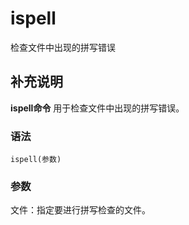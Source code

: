 ispell
===

检查文件中出现的拼写错误

## 补充说明

**ispell命令** 用于检查文件中出现的拼写错误。

###  语法

```shell
ispell(参数)
```

###  参数

文件：指定要进行拼写检查的文件。


